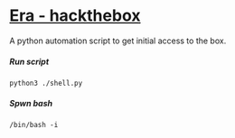 # [Era - hackthebox](https://app.hackthebox.com/machines/Era)
A python automation script to get initial access to the box.

##### Run script
```
python3 ./shell.py
```

##### Spwn bash
```
/bin/bash -i
```
